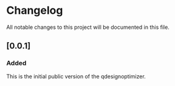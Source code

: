 # Changelog

All notable changes to this project will be documented in this file.

## [0.0.1]

### Added
This is the initial public version of the qdesignoptimizer.